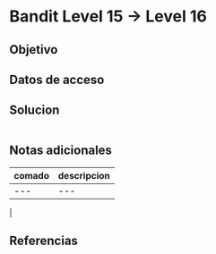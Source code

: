 # Bandit Level 15 → Level 16


## Objetivo

## Datos de acceso

## Solucion
```
```

## Notas adicionales

| comado | descripcion |
|----------|-------------|
| ---| ---
|

## Referencias